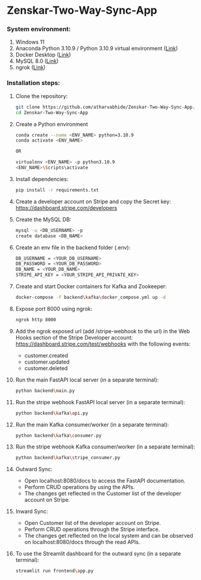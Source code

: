 # Zenskar-Two-Way-Sync-App

### System environment:
1) Windows 11
2) Anaconda Python 3.10.9 / Python 3.10.9 virtual environment (<a href='https://www.anaconda.com/download'>Link</a>)
3) Docker Desktop (<a href='https://www.docker.com/products/docker-desktop/'>Link</a>)
4) MySQL 8.0 (<a href='https://dev.mysql.com/downloads/mysql/'>Link</a>)
5) ngrok (<a href='https://ngrok.com/download'>Link</a>)

### Installation steps:
1) Clone the repository:
   
   ```bash
   git clone https://github.com/atharvabhide/Zenskar-Two-Way-Sync-App.git
   cd Zenskar-Two-Way-Sync-App
   ```

2) Create a Python environment

   ```bash
   conda create --name <ENV_NAME> python=3.10.9
   conda activate <ENV_NAME>

   OR

   virtualenv <ENV_NAME> -p python3.10.9
   <ENV_NAME>\Scripts\activate
   
3) Install dependencies:
    
   ```bash
   pip install -r requirements.txt
   ```
   
4) Create a developer account on Stripe and copy the Secret key: <a href='https://dashboard.stripe.com/developers'>https://dashboard.stripe.com/developers</a>

5) Create the MySQL DB:
   ```bash
   mysql -u <DB_USERNAME> -p
   create database <DB_NAME>
   ```

6) Create an env file in the backend folder (.env):
   
   ```bash
   DB_USERNAME = <YOUR_DB_USERNAME>
   DB_PASSWORD = <YOUR_DB_PASSWORD>
   DB_NAME = <YOUR_DB_NAME>
   STRIPE_API_KEY = <YOUR_STRIPE_API_PRIVATE_KEY>
   ```

7) Create and start Docker containers for Kafka and Zookeeper:
   ```bash
   docker-compose -f backend\kafka\docker_compose.yml up -d
   ```

8) Expose port 8000 using ngrok:
   ```bash
   ngrok http 8000
   ```
   
9) Add the ngrok exposed url (add /stripe-webhook to the url) in the Web Hooks section of the Stripe Developer account: <a href='https://dashboard.stripe.com/test/webhooks'>https://dashboard.stripe.com/test/webhooks</a> with the following events:
   <ul>
   <li>customer.created</li>
   <li>customer.updated</li>
   <li>customer.deleted</li>
   </ul> 
  
10) Run the main FastAPI local server (in a separate terminal):
      ```bash
      python backend\main.py
      ```

11) Run the stripe webhook FastAPI local server (in a separate terminal):
      ```bash
      python backend\kafka\api.py
      ```

12) Run the main Kafka consumer/worker (in a separate terminal):
      ```bash
      python backend\kafka\consumer.py
      ```
 
13) Run the stripe webhook Kafka consumer/worker (in a separate terminal):
      ```bash
      python backend\kafka\stripe_consumer.py
      ```

14) Outward Sync:
    <ul>
      <li>Open localhost:8080/docs to access the FastAPI documentation.</li>
      <li>Perform CRUD operations by using the APIs.</li>
      <li>The changes get reflected in the Customer list of the developer account on Stripe.</li>
    </ul>

15) Inward Sync:
    <ul>
      <li>Open Customer list of the developer account on Stripe.</li>
      <li>Perform CRUD operations through the Stripe interface.</li>
      <li>The changes get reflected on the local system and can be observed on localhost:8080/docs through the read APIs.</li>
    </ul>

16) To use the Streamlit dashboard for the outward sync (in a separate terminal):
      ```bash
      streamlit run frontend\app.py
      ```
